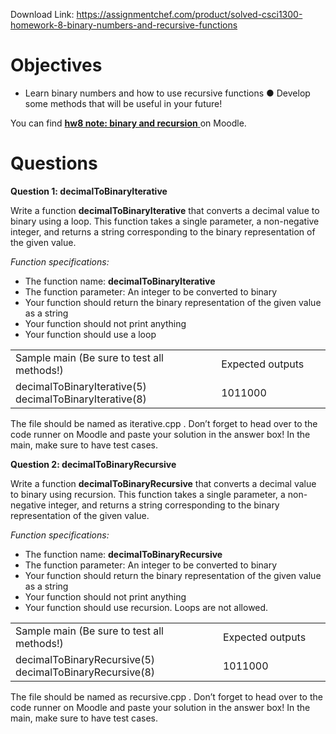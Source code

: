 Download Link: https://assignmentchef.com/product/solved-csci1300-homework-8-binary-numbers-and-recursive-functions
<br>
<h1>Objectives</h1>

<ul>

 <li>Learn binary numbers and how to use recursive functions ● Develop some methods that will be useful in your future!</li>

</ul>

You can find <a href="https://moodle.cs.colorado.edu/mod/resource/view.php?id=46688"><strong>hw8 note: binary and recursio</strong></a>​ <a href="https://moodle.cs.colorado.edu/mod/resource/view.php?id=46688"><strong>n</strong></a> <u>​ </u>on Moodle.




<h1>Questions</h1>

<strong>Question 1: decimalToBinaryIterative</strong>

Write a function <strong>decimalToBinaryIterative</strong>​   that converts a decimal value to binary using a loop.​               This function takes a single parameter, a non-negative integer, and returns a string corresponding to the binary representation of the given value.




<em>Function specifications:  </em>

<ul>

 <li>The function name: <strong>decimalToBinaryIterative</strong>​</li>

 <li>The function parameter: An integer​ to be converted to binary​</li>

 <li>Your function should return the binary representation of the given value as a string​</li>

 <li>Your function should not print anything</li>

 <li>Your function should use a loop</li>

</ul>




<table width="624">

 <tbody>

  <tr>

   <td width="396">Sample main (Be sure to test all methods!)</td>

   <td width="228">Expected outputs</td>

  </tr>

  <tr>

   <td width="396">decimalToBinaryIterative(5) decimalToBinaryIterative(8)</td>

   <td width="228">1011000</td>

  </tr>

 </tbody>

</table>




The file should be named as iterative.cpp​           . Don’t forget to head over to the code runner on​        Moodle and paste your solution in the answer box! In the main, make sure to have test cases.

<strong> </strong>

<strong>Question 2: decimalToBinaryRecursive </strong>

Write a function <strong>decimalToBinaryRecursive</strong>​              that converts a decimal value to binary using​               recursion. This function takes a single parameter, a non-negative integer, and returns a string corresponding to the binary representation of the given value.




<em>Function specifications:  </em>

<ul>

 <li>The function name: <strong>decimalToBinaryRecursive</strong>​</li>

 <li>The function parameter: An integer​ to be converted to binary​</li>

 <li>Your function should return the binary representation of the given value as a string​</li>

 <li>Your function should not print anything</li>

 <li>Your function should use recursion. Loops are not allowed.</li>

</ul>




<table width="624">

 <tbody>

  <tr>

   <td width="396">Sample main (Be sure to test all methods!)</td>

   <td width="228">Expected outputs</td>

  </tr>

  <tr>

   <td width="396">decimalToBinaryRecursive(5) decimalToBinaryRecursive(8)</td>

   <td width="228">1011000</td>

  </tr>

 </tbody>

</table>




The file should be named as recursive.cpp​           . Don’t forget to head over to the code runner on​        Moodle and paste your solution in the answer box! In the main, make sure to have test cases.





